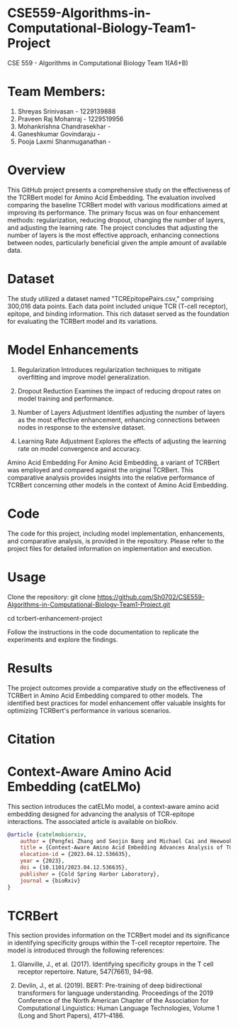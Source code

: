 # CSE559-Algorithms-in-Computational-Biology-Team1-Project
CSE 559 - Algorithms in Computational Biology Team 1(A6+B)

# Team Members:
1. Shreyas Srinivasan - 1229139888
2. Praveen Raj Mohanraj - 1229519956
3. Mohankrishna Chandrasekhar - 
4. Ganeshkumar Govindaraju - 
5. Pooja Laxmi Shanmuganathan - 

# Overview
This GitHub project presents a comprehensive study on the effectiveness of the TCRBert model for Amino Acid Embedding. The evaluation involved comparing the baseline TCRBert model with various modifications aimed at improving its performance. The primary focus was on four enhancement methods: regularization, reducing dropout, changing the number of layers, and adjusting the learning rate. The project concludes that adjusting the number of layers is the most effective approach, enhancing connections between nodes, particularly beneficial given the ample amount of available data.

# Dataset
The study utilized a dataset named "TCREpitopePairs.csv," comprising 300,016 data points. Each data point included unique TCR (T-cell receptor), epitope, and binding information. This rich dataset served as the foundation for evaluating the TCRBert model and its variations.

# Model Enhancements
1. Regularization
Introduces regularization techniques to mitigate overfitting and improve model generalization.

2. Dropout Reduction
Examines the impact of reducing dropout rates on model training and performance.

3. Number of Layers Adjustment
Identifies adjusting the number of layers as the most effective enhancement, enhancing connections between nodes in response to the extensive dataset.

4. Learning Rate Adjustment
Explores the effects of adjusting the learning rate on model convergence and accuracy.

Amino Acid Embedding
For Amino Acid Embedding, a variant of TCRBert was employed and compared against the original TCRBert. This comparative analysis provides insights into the relative performance of TCRBert concerning other models in the context of Amino Acid Embedding.

# Code
The code for this project, including model implementation, enhancements, and comparative analysis, is provided in the repository. Please refer to the project files for detailed information on implementation and execution.

# Usage
Clone the repository:
git clone https://github.com/Sh0702/CSE559-Algorithms-in-Computational-Biology-Team1-Project.git 

cd tcrbert-enhancement-project

Follow the instructions in the code documentation to replicate the experiments and explore the findings.

# Results
The project outcomes provide a comparative study on the effectiveness of TCRBert in Amino Acid Embedding compared to other models. The identified best practices for model enhancement offer valuable insights for optimizing TCRBert's performance in various scenarios.

# Citation
# Context-Aware Amino Acid Embedding (catELMo)

This section introduces the catELMo model, a context-aware amino acid embedding designed for advancing the analysis of TCR-epitope interactions. The associated article is available on bioRxiv.

```bibtex
@article {catelmobiorxiv,
	author = {Pengfei Zhang and Seojin Bang and Michael Cai and Heewook Lee},
	title = {Context-Aware Amino Acid Embedding Advances Analysis of TCR-Epitope Interactions},
	elocation-id = {2023.04.12.536635},
	year = {2023},
	doi = {10.1101/2023.04.12.536635},
	publisher = {Cold Spring Harbor Laboratory},
	journal = {bioRxiv}
}
```

# TCRBert

This section provides information on the TCRBert model and its significance in identifying specificity groups within the T-cell receptor repertoire. The model is introduced through the following references:

1. Glanville, J., et al. (2017). Identifying specificity groups in the T cell receptor repertoire. Nature, 547(7661), 94–98.

2. Devlin, J., et al. (2019). BERT: Pre-training of deep bidirectional transformers for language understanding. Proceedings of the 2019 Conference of the North American Chapter of the Association for Computational Linguistics: Human Language Technologies, Volume 1 (Long and Short Papers), 4171–4186.
